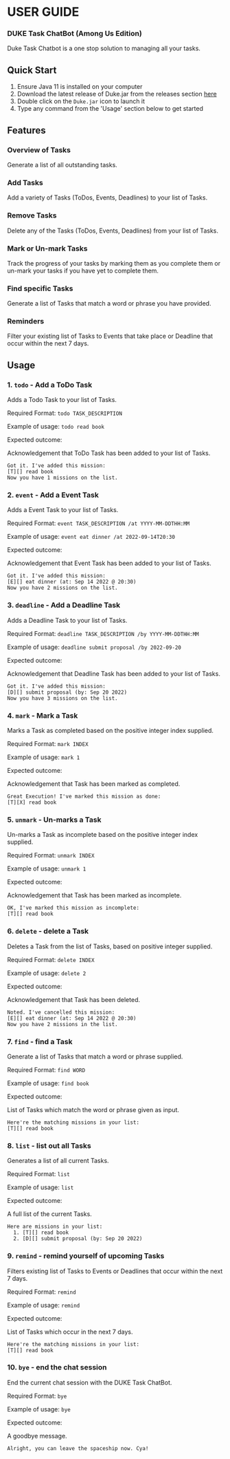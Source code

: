# USER GUIDE
###  DUKE Task ChatBot (Among Us Edition)
Duke Task Chatbot is a one stop solution to managing all your tasks.

## Quick Start
1. Ensure Java 11 is installed on your computer
2. Download the latest release of Duke.jar from the releases section [here](https://github.com/Vinodjayakumar124/ip/releases)
3. Double click on the `Duke.jar` icon to launch it
4. Type any command from the 'Usage' section below to get started

## Features

### Overview of Tasks

Generate a list of all outstanding tasks.

### Add Tasks

Add a variety of Tasks (ToDos, Events, Deadlines) to your list of Tasks.

### Remove Tasks

Delete any of the Tasks (ToDos, Events, Deadlines) from your list of Tasks.

### Mark or Un-mark Tasks

Track the progress of your tasks by marking them as you complete them or un-mark your tasks if you have yet to complete them.

### Find specific Tasks

Generate a list of Tasks that match a word or phrase you have provided.

### Reminders

Filter your existing list of Tasks to Events that take place or Deadline that occur within the next 7 days.

## Usage

### 1. `todo` - Add a ToDo Task

Adds a Todo Task to your list of Tasks.

Required Format: `todo TASK_DESCRIPTION`

Example of usage: `todo read book`

Expected outcome: 

Acknowledgement that ToDo Task has been added to your list of Tasks.

```
Got it. I've added this mission:
[T][] read book
Now you have 1 missions on the list.
```

### 2. `event` - Add a Event Task

Adds a Event Task to your list of Tasks.

Required Format: `event TASK_DESCRIPTION /at YYYY-MM-DDTHH:MM`

Example of usage: `event eat dinner /at 2022-09-14T20:30`

Expected outcome:

Acknowledgement that Event Task has been added to your list of Tasks.

```
Got it. I've added this mission:
[E][] eat dinner (at: Sep 14 2022 @ 20:30)
Now you have 2 missions on the list.
```


### 3. `deadline` - Add a Deadline Task

Adds a Deadline Task to your list of Tasks.

Required Format: `deadline TASK_DESCRIPTION /by YYYY-MM-DDTHH:MM`

Example of usage: `deadline submit proposal /by 2022-09-20`

Expected outcome:

Acknowledgement that Deadline Task has been added to your list of Tasks.

```
Got it. I've added this mission:
[D][] submit proposal (by: Sep 20 2022)
Now you have 3 missions on the list.
```

### 4. `mark` - Mark a Task

Marks a Task as completed based on the positive integer index supplied.

Required Format: `mark INDEX`

Example of usage: `mark 1`

Expected outcome:

Acknowledgement that Task has been marked as completed.

```
Great Execution! I've marked this mission as done:
[T][X] read book
```

### 5. `unmark` - Un-marks a Task

Un-marks a Task as incomplete based on the positive integer index supplied.

Required Format: `unmark INDEX`

Example of usage: `unmark 1`

Expected outcome:

Acknowledgement that Task has been marked as incomplete.

```
OK, I've marked this mission as incomplete:
[T][] read book
```

### 6. `delete` - delete a Task

Deletes a Task from the list of Tasks, based on positive integer supplied.

Required Format: `delete INDEX`

Example of usage: `delete 2`

Expected outcome:

Acknowledgement that Task has been deleted.

```
Noted. I've cancelled this mission:
[E][] eat dinner (at: Sep 14 2022 @ 20:30)
Now you have 2 missions in the list.
```

### 7. `find` - find a Task

Generate a list of Tasks that match a word or phrase supplied.

Required Format: `find WORD`

Example of usage: `find book`

Expected outcome:

List of Tasks which match the word or phrase given as input.

```
Here're the matching missions in your list:
[T][] read book
```


### 8. `list` - list out all Tasks

Generates a list of all current Tasks.

Required Format: `list`

Example of usage: `list`

Expected outcome:

A full list of the current Tasks.

```
Here are missions in your list:
  1. [T][] read book
  2. [D][] submit proposal (by: Sep 20 2022)
```

### 9. `remind` - remind yourself of upcoming Tasks

Filters existing list of Tasks to Events or Deadlines that occur within the next 7 days.

Required Format: `remind`

Example of usage: `remind`

Expected outcome:

List of Tasks which occur in the next 7 days.

```
Here're the matching missions in your list:
[T][] read book
```


### 10. `bye` - end the chat session

End the current chat session with the DUKE Task ChatBot.

Required Format: `bye`

Example of usage: `bye`

Expected outcome:

A goodbye message.

```
Alright, you can leave the spaceship now. Cya!
```


